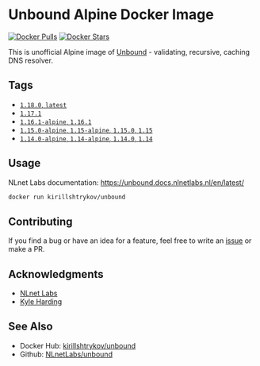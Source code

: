 # Unbound Alpine Docker Image

[![Docker Pulls](https://img.shields.io/docker/pulls/kirillshtrykov/unbound.svg?style=flat-square)](https://hub.docker.com/r/kirillshtrykov/unbound)
[![Docker Stars](https://img.shields.io/docker/stars/kirillshtrykov/unbound.svg?style=flat-square)](https://hub.docker.com/r/kirillshtrykov/unbound)

This is unofficial Alpine image of [Unbound](https://nlnetlabs.nl/projects/unbound/about/) - validating, recursive, 
caching DNS resolver.

## Tags
- [`1.18.0`, `latest`](https://github.com/kirill-shtrykov/docker-unbound/blob/main/Dockerfile)
- [`1.17.1`](https://github.com/kirill-shtrykov/docker-unbound/blob/1.17.1/Dockerfile)
- [`1.16.1-alpine`, `1.16.1`](https://github.com/kirill-shtrykov/docker-unbound/blob/1.16.1/Dockerfile)
- [`1.15.0-alpine`, `1.15-alpine`, `1.15.0`, `1.15`](https://github.com/kirill-shtrykov/docker-unbound/blob/1.15.0/Dockerfile)
- [`1.14.0-alpine`, `1.14-alpine`, `1.14.0`, `1.14`](https://github.com/kirill-shtrykov/docker-unbound/blob/1.14.0/Dockerfile)

## Usage
NLnet Labs documentation: <https://unbound.docs.nlnetlabs.nl/en/latest/>
```bash
docker run kirillshtrykov/unbound
```

## Contributing
If you find a bug or have an idea for a feature, feel free to write an
[issue](https://github.com/kirill-shtrykov/docker-unbound/issues) or make a PR.

## Acknowledgments
- [NLnet Labs](https://nlnetlabs.nl/)
- [Kyle Harding](https://github.com/klutchell/unbound-docker)

## See Also
- Docker Hub: [kirillshtrykov/unbound](https://hub.docker.com/repository/docker/kirillshtrykov/unbound)
- Github: [NLnetLabs/unbound](https://github.com/NLnetLabs/unbound)
